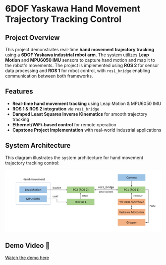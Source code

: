# 6DOF Yaskawa Hand Movement Trajectory Tracking Control

## Project Overview
This project demonstrates real-time **hand movement trajectory tracking** using a **6DOF Yaskawa industrial robot arm**. The system utilizes **Leap Motion** and **MPU6050 IMU** sensors to capture hand motion and map it to the robot's movements. The project is implemented using **ROS 2** for sensor data processing and **ROS 1** for robot control, with `ros1_bridge` enabling communication between both frameworks.

## Features
- **Real-time hand movement tracking** using Leap Motion & MPU6050 IMU
- **ROS 1 & ROS 2 integration** via `ros1_bridge`
- **Damped Least Squares Inverse Kinematics** for smooth trajectory tracking
- **Ethernet/WiFi-based control** for remote operation
- **Capstone Project Implementation** with real-world industrial applications

## System Architecture

This diagram illustrates the system architecture for hand movement trajectory tracking control:

![System Architecture Diagram](https://github.com/pvt1904/capstone_ws/blob/main/system%20architecture%20diagram.png)

## Demo Video 🎥  

[Watch the demo here](https://www.youtube.com/watch?v=uGlPf27Kfro)
